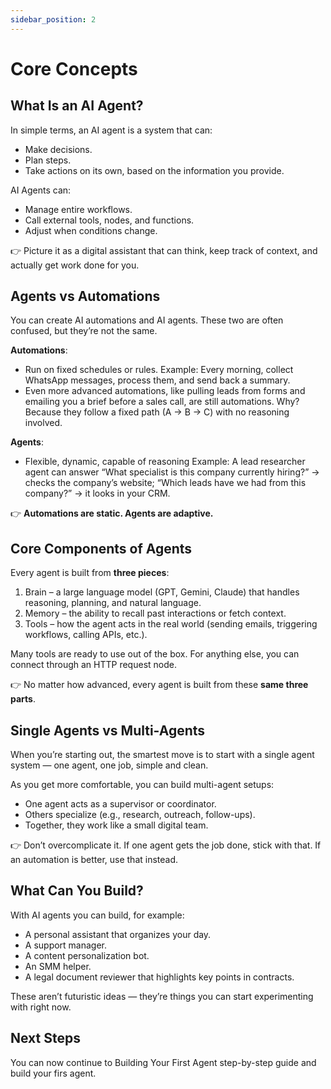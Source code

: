 ```yaml
---
sidebar_position: 2
---
```


# Core Concepts

## What Is an AI Agent?

In simple terms, an AI agent is a system that can:

- Make decisions.
- Plan steps.
- Take actions on its own, based on the information you provide.

AI Agents can:

- Manage entire workflows.
- Call external tools, nodes, and functions.
- Adjust when conditions change.

👉 Picture it as a digital assistant that can think, keep track of context, and actually get work done for you.

## Agents vs Automations

You can create AI automations and AI agents. These two are often confused, but they’re not the same.

**Automations**:

- Run on fixed schedules or rules. Example: Every morning, collect WhatsApp messages, process them, and send back a summary.
- Even more advanced automations, like pulling leads from forms and emailing you a brief before a sales call, are still automations. Why? Because they follow a fixed path (A → B → C) with no reasoning involved.

**Agents**:

- Flexible, dynamic, capable of reasoning Example: A lead researcher agent can answer “What specialist is this company currently hiring?” → checks the company’s website; “Which leads have we had from this company?” → it looks in your CRM.

👉 **Automations are static. Agents are adaptive.**

## Core Components of Agents

Every agent is built from **three pieces**:

1. Brain – a large language model (GPT, Gemini, Claude) that handles reasoning, planning, and natural language.
2. Memory – the ability to recall past interactions or fetch context.
3. Tools – how the agent acts in the real world (sending emails, triggering workflows, calling APIs, etc.).

Many tools are ready to use out of the box. For anything else, you can connect through an HTTP request node.

👉 No matter how advanced, every agent is built from these **same three parts**.

## Single Agents vs Multi-Agents

When you’re starting out, the smartest move is to start with a single agent system — one agent, one job, simple and clean.

As you get more comfortable, you can build multi-agent setups:

- One agent acts as a supervisor or coordinator.
- Others specialize (e.g., research, outreach, follow-ups).
- Together, they work like a small digital team.

👉 Don’t overcomplicate it. If one agent gets the job done, stick with that. If an automation is better, use that instead.

## What Can You Build?

With AI agents you can build, for example:

- A personal assistant that organizes your day.
- A support manager.
- A content personalization bot.
- An SMM helper.
- A legal document reviewer that highlights key points in contracts.

These aren’t futuristic ideas — they’re things you can start experimenting with right now.

## Next Steps

You can now continue to Building Your First Agent step-by-step guide and build your firs agent.

